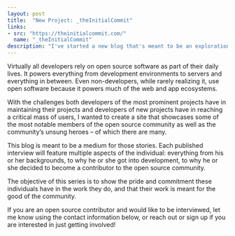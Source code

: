 ```yaml
---
layout: post
title:  "New Project: _theInitialCommit"
links:
- src: "https://theinitialcommit.com/"
  name: "_theInitialCommit"
description: "I've started a new blog that's meant to be an exploration of the people behind the projects. Each post is an exclusive interview with a member of the open source community."
---
```


Virtually all developers rely on open source software as part of their daily lives. It powers everything from development environments to servers and everything in between. Even non-developers, while rarely realizing it, use open software because it powers much of the web and app ecosystems.

With the challenges both developers of the most prominent projects have in maintaining their projects and developers of new projects have in reaching a critical mass of users, I wanted to create a site that showcases some of the most notable members of the open source community as well as the community’s unsung heroes – of which there are many.

This blog is meant to be a medium for those stories. Each published interview will feature multiple aspects of the individual: everything from his or her backgrounds, to why he or she got into development, to why he or she decided to become a contributor to the open source community.

The objective of this series is to show the pride and commitment these individuals have in the work they do, and that their work is meant for the good of the community.

If you are an open source contributor and would like to be interviewed, let me know using the contact information below, or reach out or sign up if you are interested in just getting involved!
